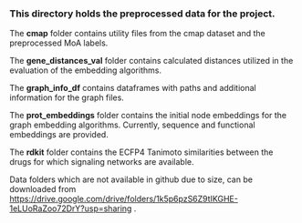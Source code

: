 ### This directory holds the preprocessed data for the project.

The **cmap** folder contains utility files from the cmap dataset and the preprocessed MoA labels.

The **gene_distances_val** folder contains calculated distances utilized in the evaluation of the embedding algorithms.

The **graph_info_df** contains dataframes with paths and additional information for the graph files.

The **prot_embeddings** folder contains the initial node embeddings for the graph embedding algorithms. Currently, sequence and functional embeddings are provided.

The **rdkit** folder contains the ECFP4 Tanimoto similarities between the drugs for which signaling networks are available.

Data folders which are not available in github due to size, can be downloaded from https://drive.google.com/drive/folders/1k5p6pzS6Z9tIKGHE-1eLUoRaZoo72DrY?usp=sharing .